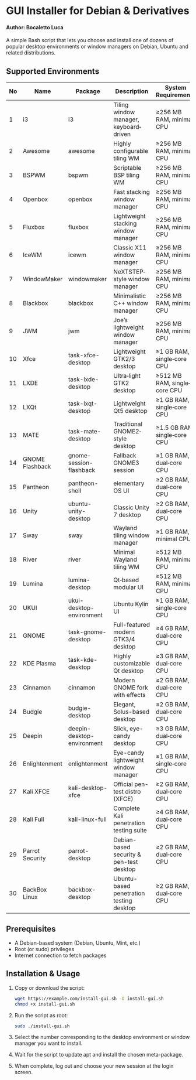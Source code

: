 # GUI Installer for Debian & Derivatives
#### Author: Bocaletto Luca

A simple Bash script that lets you choose and install one of dozens of popular desktop environments or window managers on Debian, Ubuntu and related distributions.

## Supported Environments

| No | Name                | Package                    | Description                               | System Requirements            |
|----|---------------------|----------------------------|-------------------------------------------|--------------------------------|
|  1 | i3                  | i3                         | Tiling window manager, keyboard‐driven    | ≥256 MB RAM, minimal CPU       |
|  2 | Awesome             | awesome                    | Highly configurable tiling WM             | ≥256 MB RAM, minimal CPU       |
|  3 | BSPWM               | bspwm                      | Scriptable BSP tiling WM                  | ≥256 MB RAM, minimal CPU       |
|  4 | Openbox             | openbox                    | Fast stacking window manager              | ≥256 MB RAM, minimal CPU       |
|  5 | Fluxbox             | fluxbox                    | Lightweight stacking window manager       | ≥256 MB RAM, minimal CPU       |
|  6 | IceWM               | icewm                      | Classic X11 window manager                | ≥256 MB RAM, minimal CPU       |
|  7 | WindowMaker         | windowmaker                | NeXTSTEP‐style window manager             | ≥256 MB RAM, minimal CPU       |
|  8 | Blackbox            | blackbox                   | Minimalistic C++ window manager           | ≥256 MB RAM, minimal CPU       |
|  9 | JWM                 | jwm                        | Joe’s lightweight window manager          | ≥256 MB RAM, minimal CPU       |
| 10 | Xfce                | task-xfce-desktop          | Lightweight GTK2/3 desktop                | ≥1 GB RAM, single‐core CPU     |
| 11 | LXDE                | task-lxde-desktop          | Ultra‐light GTK2 desktop                  | ≥512 MB RAM, single‐core CPU   |
| 12 | LXQt                | task-lxqt-desktop          | Lightweight Qt5 desktop                   | ≥1 GB RAM, single‐core CPU     |
| 13 | MATE                | task-mate-desktop          | Traditional GNOME2‐style desktop          | ≥1.5 GB RAM, single‐core CPU   |
| 14 | GNOME Flashback     | gnome-session-flashback    | Fallback GNOME3 session                   | ≥1 GB RAM, dual‐core CPU       |
| 15 | Pantheon            | pantheon-shell             | elementary OS UI                          | ≥2 GB RAM, dual‐core CPU       |
| 16 | Unity               | ubuntu-unity-desktop       | Classic Unity 7 desktop                   | ≥2 GB RAM, dual‐core CPU       |
| 17 | Sway                | sway                       | Wayland tiling window manager             | ≥1 GB RAM, minimal CPU         |
| 18 | River               | river                      | Minimal Wayland tiling WM                 | ≥512 MB RAM, minimal CPU       |
| 19 | Lumina              | lumina-desktop             | Qt‐based modular UI                       | ≥512 MB RAM, minimal CPU       |
| 20 | UKUI                | ukui-desktop-environment   | Ubuntu Kylin UI                           | ≥1 GB RAM, single‐core CPU     |
| 21 | GNOME               | task-gnome-desktop         | Full-featured modern GTK3/4 desktop       | ≥4 GB RAM, dual‐core CPU       |
| 22 | KDE Plasma          | task-kde-desktop           | Highly customizable Qt desktop            | ≥3 GB RAM, dual‐core CPU       |
| 23 | Cinnamon            | cinnamon                   | Modern GNOME fork with effects            | ≥2 GB RAM, dual‐core CPU       |
| 24 | Budgie              | budgie-desktop             | Elegant, Solus-based desktop              | ≥2 GB RAM, dual‐core CPU       |
| 25 | Deepin              | deepin-desktop-environment | Slick, eye-candy desktop                  | ≥3 GB RAM, dual‐core CPU       |
| 26 | Enlightenment       | enlightenment              | Eye-candy lightweight window manager      | ≥1 GB RAM, single‐core CPU     |
| 27 | Kali XFCE           | kali-desktop-xfce          | Official pen-test distro (XFCE)           | ≥2 GB RAM, dual‐core CPU       |
| 28 | Kali Full           | kali-linux-full            | Complete Kali penetration testing suite   | ≥4 GB RAM, dual‐core CPU       |
| 29 | Parrot Security     | parrot-desktop             | Debian-based security & pen-test desktop  | ≥2 GB RAM, dual‐core CPU       |
| 30 | BackBox Linux       | backbox-desktop            | Ubuntu-based penetration testing desktop  | ≥2 GB RAM, dual‐core CPU       |


## Prerequisites

- A Debian-based system (Debian, Ubuntu, Mint, etc.)  
- Root (or sudo) privileges  
- Internet connection to fetch packages  

## Installation & Usage

1. Copy or download the script:

    ```bash
    wget https://example.com/install-gui.sh -O install-gui.sh
    chmod +x install-gui.sh
    ```

2. Run the script as root:

    ```bash
    sudo ./install-gui.sh
    ```

3. Select the number corresponding to the desktop environment or window manager you want to install.  
4. Wait for the script to update apt and install the chosen meta-package.  
5. When complete, log out and choose your new session at the login screen.
